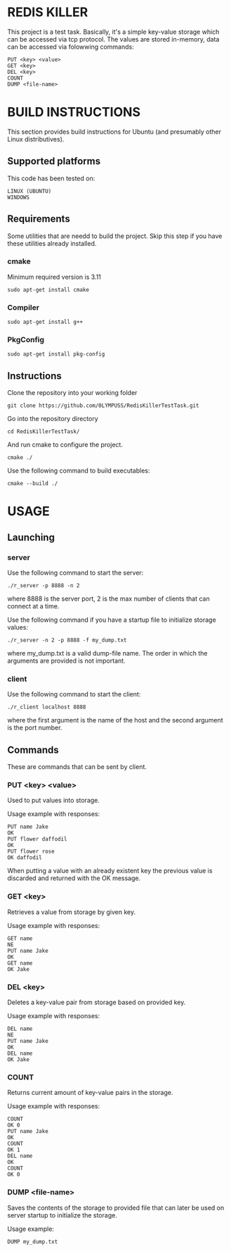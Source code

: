 # REDIS KILLER

This project is a test task. Basically, it's a simple key-value storage which can be accessed via tcp protocol. The values are stored in-memory, data can be accessed via folowwing commands:
```
PUT <key> <value>
GET <key>
DEL <key>
COUNT
DUMP <file-name>
```

# BUILD INSTRUCTIONS
This section provides build instructions for Ubuntu (and presumably other Linux distributives).
## Supported platforms
This code has been tested on:
```
LINUX (UBUNTU)
WINDOWS
```
## Requirements
Some utilities that are needd to build the project. Skip this step if you have these utilities already installed.

### cmake
Minimum required version is 3.11
```
sudo apt-get install cmake
```
### Compiler
```
sudo apt-get install g++
```
### PkgConfig
```
sudo apt-get install pkg-config
```


## Instructions
Clone the repository into your working folder
```
git clone https://github.com/0LYMPUSS/RedisKillerTestTask.git
```
Go into the repository directory
```
cd RedisKillerTestTask/
```
And run cmake to configure the project.
```
cmake ./
```
Use the following command to build executables:
```
cmake --build ./
```



# USAGE
## Launching
### server
Use the following command to start the server:
```
./r_server -p 8888 -n 2
```
where 8888 is the server port, 2 is the max number of clients that can connect at a time. 

Use the following command if you have a startup file to initialize storage values:
```
./r_server -n 2 -p 8888 -f my_dump.txt
```
where my_dump.txt is a valid dump-file name.
The order in which the arguments are provided is not important.

### client
Use the following command to start the client:
```
./r_client localhost 8888
```
where the first argument is the name of the host and the second argument is the port number.

## Commands
These are commands that can be sent by client.
### PUT \<key\> \<value\>
Used to put values into storage.

Usage example with responses:
```
PUT name Jake
OK
PUT flower daffodil
OK
PUT flower rose
OK daffodil
```
When putting a value with an already existent key the previous value is discarded and returned with the OK message.


### GET \<key\>
Retrieves a value from storage by given key.

Usage example with responses:
```
GET name
NE
PUT name Jake
OK
GET name
OK Jake
```


### DEL \<key\>
Deletes a key-value pair from storage based on provided key.

Usage example with responses:
```
DEL name
NE
PUT name Jake
OK
DEL name
OK Jake
```


### COUNT
Returns current amount of key-value pairs in the storage.

Usage example with responses:
```
COUNT
OK 0
PUT name Jake
OK
COUNT
OK 1
DEL name
OK
COUNT
OK 0
```

### DUMP \<file-name\>
Saves the contents of the storage to provided file that can later be used on server startup to initialize the storage.

Usage example:
```
DUMP my_dump.txt
```




















